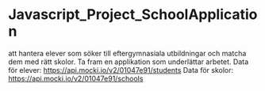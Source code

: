 # Javascript_Project_SchoolApplication
att hantera elever som söker till eftergymnasiala utbildningar och matcha dem med rätt skolor. Ta fram en applikation som underlättar arbetet.
Data för elever: https://api.mocki.io/v2/01047e91/students
Data för skolor: https://api.mocki.io/v2/01047e91/schools